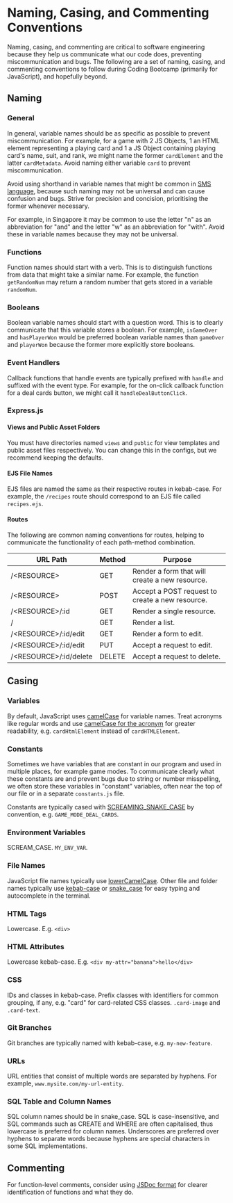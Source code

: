 # Naming, Casing, and Commenting Conventions

Naming, casing, and commenting are critical to software engineering because they help us communicate what our code does, preventing miscommunication and bugs. The following are a set of naming, casing, and commenting conventions to follow during Coding Bootcamp (primarily for JavaScript), and hopefully beyond.

## Naming

### General

In general, variable names should be as specific as possible to prevent miscommunication. For example, for a game with 2 JS Objects, 1 an HTML element representing a playing card and 1 a JS Object containing playing card's name, suit, and rank, we might name the former `cardElement` and the latter `cardMetadata`. Avoid naming either variable `card` to prevent miscommunication.

Avoid using shorthand in variable names that might be common in [SMS language](https://en.wikipedia.org/wiki/SMS\_language), because such naming may not be universal and can cause confusion and bugs. Strive for precision and concision, prioritising the former whenever necessary.

For example, in Singapore it may be common to use the letter "n" as an abbreviation for "and" and the letter "w" as an abbreviation for "with". Avoid these in variable names because they may not be universal.

### Functions

Function names should start with a verb. This is to distinguish functions from data that might take a similar name. For example, the function `getRandomNum` may return a random number that gets stored in a variable `randomNum`.

### Booleans

Boolean variable names should start with a question word. This is to clearly communicate that this variable stores a boolean. For example, `isGameOver` and `hasPlayerWon` would be preferred boolean variable names than `gameOver` and `playerWon` because the former more explicitly store booleans.

### Event Handlers

Callback functions that handle events are typically prefixed with `handle` and suffixed with the event type. For example, for the on-click callback function for a deal cards button, we might call it `handleDealButtonClick`.

### Express.js

#### Views and Public Asset Folders

You must have directories named `views` and `public` for view templates and public asset files respectively. You can change this in the configs, but we recommend keeping the defaults.

#### EJS File Names

EJS files are named the same as their respective routes in kebab-case. For example, the `/recipes` route should correspond to an EJS file called `recipes.ejs`.

#### Routes

The following are common naming conventions for routes, helping to communicate the functionality of each path-method combination.

| URL Path                | Method | Purpose                                         |
| ----------------------- | ------ | ----------------------------------------------- |
| /\<RESOURCE>            | GET    | Render a form that will create a new resource.  |
| /\<RESOURCE>            | POST   | Accept a POST request to create a new resource. |
| /\<RESOURCE>/:id        | GET    | Render a single resource.                       |
| /                       | GET    | Render a list.                                  |
| /\<RESOURCE>/:id/edit   | GET    | Render a form to edit.                          |
| /\<RESOURCE>/:id/edit   | PUT    | Accept a request to edit.                       |
| /\<RESOURCE>/:id/delete | DELETE | Accept a request to delete.                     |

## Casing

### Variables

By default, JavaScript uses [camelCase](https://en.wikipedia.org/wiki/Naming\_convention\_\(programming\)#Examples\_of\_multiple-word\_identifier\_formats) for variable names. Treat acronyms like regular words and use [camelCase for the acronym](https://stackoverflow.com/questions/15526107/acronyms-in-camelcase#:\~:text=When%20using%20acronyms%2C%20use%20Pascal,in%20identifiers%20or%20parameter%20names) for greater readability, e.g. `cardHtmlElement` instead of `cardHTMLElement`.

### Constants

Sometimes we have variables that are constant in our program and used in multiple places, for example game modes. To communicate clearly what these constants are and prevent bugs due to string or number misspelling, we often store these variables in "constant" variables, often near the top of our file or in a separate `constants.js` file.

Constants are typically cased with [SCREAMING\_SNAKE\_CASE](https://en.wikipedia.org/wiki/Naming\_convention\_\(programming\)#Examples\_of\_multiple-word\_identifier\_formats) by convention, e.g. `GAME_MODE_DEAL_CARDS`.

### Environment Variables

SCREAM\_CASE. `MY_ENV_VAR`.

### File Names

JavaScript file names typically use [lowerCamelCase](https://en.wikipedia.org/wiki/Naming\_convention\_\(programming\)#Examples\_of\_multiple-word\_identifier\_formats). Other file and folder names typically use [kebab-case](https://en.wikipedia.org/wiki/Naming\_convention\_\(programming\)#Examples\_of\_multiple-word\_identifier\_formats) or [snake\_case](https://en.wikipedia.org/wiki/Naming\_convention\_\(programming\)#Examples\_of\_multiple-word\_identifier\_formats) for easy typing and autocomplete in the terminal.

### HTML Tags

Lowercase. E.g. `<div>`

### HTML Attributes

Lowercase kebab-case. E.g. `<div my-attr="banana">hello</div>`

### CSS

IDs and classes in kebab-case. Prefix classes with identifiers for common grouping, if any, e.g. "card" for card-related CSS classes. `.card-image` and `.card-text`.

### Git Branches

Git branches are typically named with kebab-case, e.g. `my-new-feature`.

### URLs

URL entities that consist of multiple words are separated by hyphens. For example, `www.mysite.com/my-url-entity`.

### SQL Table and Column Names

SQL column names should be in snake\_case. SQL is case-insensitive, and SQL commands such as CREATE and WHERE are often capitalised, thus lowercase is preferred for column names. Underscores are preferred over hyphens to separate words because hyphens are special characters in some SQL implementations.

## Commenting

For function-level comments, consider using [JSDoc format](https://jsdoc.app/about-getting-started.html#adding-documentation-comments-to-your-code) for clearer identification of functions and what they do.
